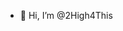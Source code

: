 - 👋 Hi, I’m @2High4This
<!---
2High4This/2High4This is a ✨ special ✨ repository because its `README.md` (this file) appears on your GitHub profile.
You can click the Preview link to take a look at your changes.
--->
